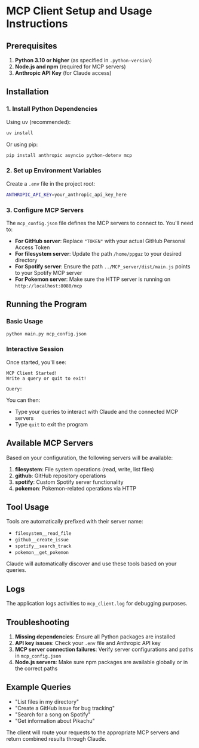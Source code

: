 # MCP Client Setup and Usage Instructions

## Prerequisites

1. **Python 3.10 or higher** (as specified in `.python-version`)
2. **Node.js and npm** (required for MCP servers)
3. **Anthropic API Key** (for Claude access)

## Installation

### 1. Install Python Dependencies

Using uv (recommended):
```bash
uv install
```

Or using pip:
```bash
pip install anthropic asyncio python-dotenv mcp
```

### 2. Set up Environment Variables

Create a `.env` file in the project root:
```bash
ANTHROPIC_API_KEY=your_anthropic_api_key_here
```

### 3. Configure MCP Servers

The `mcp_config.json` file defines the MCP servers to connect to. You'll need to:

- **For GitHub server**: Replace `"TOKEN"` with your actual GitHub Personal Access Token
- **For filesystem server**: Update the path `/home/ppguz` to your desired directory
- **For Spotify server**: Ensure the path `../MCP_server/dist/main.js` points to your Spotify MCP server
- **For Pokemon server**: Make sure the HTTP server is running on `http://localhost:8080/mcp`

## Running the Program

### Basic Usage

```bash
python main.py mcp_config.json
```

### Interactive Session

Once started, you'll see:
```
MCP Client Started!
Write a query or quit to exit!

Query: 
```

You can then:
- Type your queries to interact with Claude and the connected MCP servers
- Type `quit` to exit the program

## Available MCP Servers

Based on your configuration, the following servers will be available:

1. **filesystem**: File system operations (read, write, list files)
2. **github**: GitHub repository operations  
3. **spotify**: Custom Spotify server functionality
4. **pokemon**: Pokemon-related operations via HTTP

## Tool Usage

Tools are automatically prefixed with their server name:
- `filesystem__read_file`
- `github__create_issue` 
- `spotify__search_track`
- `pokemon__get_pokemon`

Claude will automatically discover and use these tools based on your queries.

## Logs

The application logs activities to `mcp_client.log` for debugging purposes.

## Troubleshooting

1. **Missing dependencies**: Ensure all Python packages are installed
2. **API key issues**: Check your `.env` file and Anthropic API key
3. **MCP server connection failures**: Verify server configurations and paths in `mcp_config.json`
4. **Node.js servers**: Make sure npm packages are available globally or in the correct paths

## Example Queries

- "List files in my directory"
- "Create a GitHub issue for bug tracking"
- "Search for a song on Spotify"
- "Get information about Pikachu"

The client will route your requests to the appropriate MCP servers and return combined results through Claude.